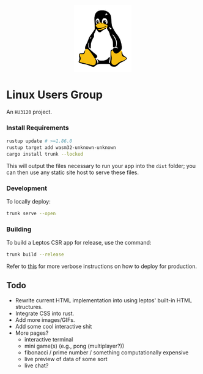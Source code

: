 <div style="width: 100%; text-align: center;">
    <img src="public/imgs/tux.png" alt="tux" style="width: 150px; height: auto;">
</div>

# Linux Users Group
An `HU3120` project.

### Install Requirements
```bash
rustup update # >=1.86.0
rustup target add wasm32-unknown-unknown
cargo install trunk --locked
```
This will output the files necessary to run your app into the `dist` folder; you can then use any static site host to serve these files.

### Development
To locally deploy:
```bash
trunk serve --open
```

### Building
To build a Leptos CSR app for release, use the command:
```bash
trunk build --release
```
Refer to [this](https://github.com/splurf/wlrs-wasm) for more verbose instructions on how to deploy for production.

## Todo
- Rewrite current HTML implementation into using leptos' built-in HTML structures.
- Integrate CSS into rust.
- Add more images/GIFs.
- Add some cool interactive shit
- More pages?
    - interactive terminal
    - mini game(s) (e.g., pong (multiplayer?))
    - fibonacci / prime number / something computationally expensive
    - live preview of data of some sort
    - live chat?
